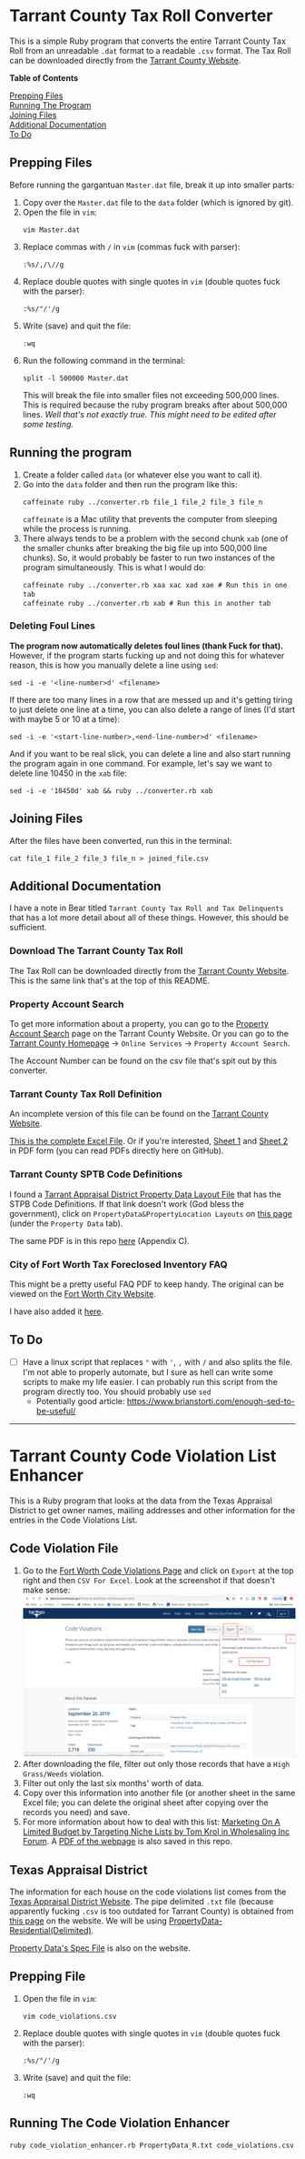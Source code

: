 # Tarrant County Tax Roll Converter

This is a simple Ruby program that converts the entire Tarrant County Tax Roll
from an unreadable `.dat` format to a readable `.csv` format. The Tax Roll can be
downloaded directly from the [Tarrant County
Website](http://access.tarrantcounty.com/en/tax/property-tax/tarrant-county-tax-roll.html).

**Table of Contents**

[Prepping Files](#prepping-files)\
[Running The Program](#running-the-program)\
[Joining Files](#joining-files)\
[Additional Documentation](#additional-documentation)\
[To Do](#to-do)

## Prepping Files

Before running the gargantuan `Master.dat` file, break it up into smaller parts:

1. Copy over the `Master.dat` file to the `data` folder (which is ignored by
   git).
2. Open the file in `vim`:
   ```shell
   vim Master.dat
   ```
3. Replace commas with `/` in `vim` (commas fuck with parser):
   ```shell
   :%s/,/\//g
   ```
4. Replace double quotes with single quotes in `vim` (double quotes fuck with
   the parser):
   ```shell
   :%s/"/'/g
   ```
5. Write (save) and quit the file:
   ```shell
   :wq
   ```
6. Run the following command in the terminal:
   ```shell
   split -l 500000 Master.dat
   ```
   This will break the file into smaller files not exceeding 500,000 lines. This is required because the ruby program breaks after about 500,000 lines. *Well that's not exactly true. This might need to be edited after some testing.*

## Running the program

1. Create a folder called `data` (or whatever else you want to call it).
2. Go into the `data` folder and then run the program like this:
   ```shell
   caffeinate ruby ../converter.rb file_1 file_2 file_3 file_n
   ```
   `caffeinate` is a Mac utility that prevents the computer from sleeping while the process is running.
3. There always tends to be a problem with the second chunk `xab` (one of the smaller chunks after breaking the big file up into 500,000 line   chunks). So, it would probably be faster to run two instances of the program simultaneously. This is what I would do:
   ```shell
   caffeinate ruby ../converter.rb xaa xac xad xae # Run this in one tab
   caffeinate ruby ../converter.rb xab # Run this in another tab
   ```

### Deleting Foul Lines

**The program now automatically deletes foul lines (thank Fuck for that).**
However, if the program starts fucking up and not doing this for
whatever reason, this is how you manually delete a line using `sed`:

```shell
sed -i -e '<line-number>d' <filename>
```

If there are too many lines in a row that are messed up and it's getting tiring to
just delete one line at a time, you can also delete a range of lines (I'd start
with maybe 5 or 10 at a time):
```shell
sed -i -e '<start-line-number>,<end-line-number>d' <filename>
```

And if you want to be real slick, you can delete a line and also start running
the program again in one command. For example, let's say we want to delete line
10450 in the `xab` file:
```shell
sed -i -e '10450d' xab && ruby ../converter.rb xab
```

## Joining Files

After the files have been converted, run this in the terminal:
```
cat file_1 file_2 file_3 file_n > joined_file.csv
```

## Additional Documentation

I have a note in Bear titled `Tarrant County Tax Roll and Tax Delinquents` that has a lot more detail about all of these things. However, this should be sufficient.

### Download The Tarrant County Tax Roll
The Tax Roll can be
downloaded directly from the [Tarrant County
Website](http://access.tarrantcounty.com/en/tax/property-tax/tarrant-county-tax-roll.html). This is the same link that's at the top of this README.

### Property Account Search
To get more information about a property, you can go to the [Property Account Search](https://taxonline.tarrantcounty.com/taxweb/accountsearch.asp) page on the Tarrant County Website. Or you can go to the [Tarrant County Homepage](http://www.tarrantcounty.com/en.html) -> `Online Services` -> `Property Account Search`.

The Account Number can be found on the csv file that's spit out by this converter.

### Tarrant County Tax Roll Definition
An incomplete version of this file can be found on the [Tarrant County Website](http://www.tarrantcounty.com/content/dam/main/tax/Tarrant%20Tax%20Roll%20Record%20Definition%20Layout.pdf).

[This is the complete Excel File](https://github.com/ashwinvidiyala/tarrant_county_tax_roll_converter/blob/master/readme_attachments/Tarrant%20County%20Tax%20Roll%20Definition/Tarrant%20Tax%20Roll%20Record%20Definition%20Layout%20(Original%20Excel%20File).xls). Or if you're interested, [Sheet 1](https://github.com/ashwinvidiyala/tarrant_county_tax_roll_converter/blob/master/readme_attachments/Tarrant%20County%20Tax%20Roll%20Definition/Tarrant%20Tax%20Roll%20Record%20Definitions%20(Sheet%201%20of%20original%20Excel%20file).pdf) and [Sheet 2](https://github.com/ashwinvidiyala/tarrant_county_tax_roll_converter/blob/master/readme_attachments/Tarrant%20County%20Tax%20Roll%20Definition/Tarrant%20Tax%20Roll%20SPTB%20Codes%20(Sheet%202%20of%20original%20Excel%20file).pdf) in PDF form (you can read PDFs directly here on GitHub).

### Tarrant County SPTB Code Definitions
I found a [Tarrant Appraisal District Property Data Layout File](http://www.tad.org/wp-contentpdf/templates/PropertyData&PropertyLocationLayouts.pdf) that has the STPB Code Definitions. If that link doesn't work (God bless the government), click on `PropertyData&PropertyLocation Layouts` on [this page](https://www.tad.org/data-download/) (under the `Property Data` tab).

The same PDF is in this repo [here](https://github.com/ashwinvidiyala/tarrant_county_tax_roll_converter/blob/master/readme_attachments/Tarrant%20Appraisal%20District%20Property%20Data%20Definition.pdf) (Appendix C).

### City of Fort Worth Tax Foreclosed Inventory FAQ
This might be a pretty useful FAQ PDF to keep handy. The original can be viewed on the [Fort Worth City Website](http://fortworthtexas.gov/propertymanagement/tax-foreclosed-FAQ.pdf).

I have also added it [here](https://github.com/ashwinvidiyala/tarrant_county_tax_roll_converter/blob/master/readme_attachments/City%20of%20Fort%20Worth%20Tax%20Foreclosed%20Property%20Inventory%20FAQ.pdf).

## To Do
- [ ] Have a linux script that replaces `"` with `'`, `,` with `/` and also
  splits the file. I'm not able to properly automate, but I sure as hell can
write some scripts to make my life easier. I can probably run this script from
the program directly too. You should probably use `sed`
  - Potentially good article: https://www.brianstorti.com/enough-sed-to-be-useful/

---

# Tarrant County Code Violation List Enhancer

This is a Ruby program that looks at the data from the Texas Appraisal District
to get owner names, mailing addresses and other information for the entries in
the Code Violations List.

## Code Violation File
1. Go to the [Fort Worth Code Violations
Page](https://data.fortworthtexas.gov/Property-Data/Code-Violations/spnu-bq4u)
and click on `Export` at the top right and then `CSV For Excel`. Look at the
screenshot if that doesn't make sense:
![](https://github.com/ashwinvidiyala/wholesaling_tools/blob/master/readme_attachments/Fort%20Worth%20Code%20Violations%20Screenshot.jpg)
2. After downloading the file, filter out only those records that have a `High Grass/Weeds` violation.
3. Filter out only the last six months' worth of data.
4. Copy over this information into another file (or another sheet in the same Excel
   file; you can delete the original sheet after copying over the records you
   need)  and save.
5. For more information about how to deal with this list: [Marketing On A
   Limited Budget by Targeting Niche Lists by Tom Krol in Wholesaling Inc
Forum](http://myrhinotribe.com/members/index.php?threads/marketing-marketing-on-a-limited-budget-by-tom-krol-wednesday-august-7-2019.5888/#post-31912).
A [PDF of the webpage]() is also saved in this repo.

## Texas Appraisal District
The information for each house on the code violations list comes from the [Texas
Appraisal District Website](https://www.tad.org). The pipe delimited `.txt` file
(because apparently fucking `.csv` is too outdated for Tarrant County) is
obtained from [this page](https://www.tad.org/data-download/) on the website. We
will be using [PropertyData-Residential(Delimited)](http://www.tad.org/Data_files/Download_files/PropertyData_R(Delimited).ZIP).

[Property Data's Spec
File](https://www.tad.org/wp-contentpdf/templates/PropertyData&PropertyLocationLayouts.pdf) is also on the website.

## Prepping File

1. Open the file in `vim`:
   ```shell
   vim code_violations.csv
   ```
2. Replace double quotes with single quotes in `vim` (double quotes fuck with
   the parser):
   ```shell
   :%s/"/'/g
   ```
3. Write (save) and quit the file:
   ```shell
   :wq
   ```

## Running The Code Violation Enhancer
```shell
ruby code_violation_enhancer.rb PropertyData_R.txt code_violations.csv
